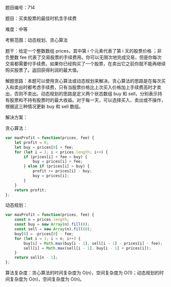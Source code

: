 题目编号：714

题目：买卖股票的最佳时机含手续费

难度：中等

考察范围：动态规划、贪心算法

题干：给定一个整数数组 prices，其中第 i 个元素代表了第 i 天的股票价格 ；非负整数 fee 代表了交易股票的手续费用。你可以无限次地完成交易，但是你每次交易都需要付手续费。如果你已经购买了一个股票，在卖出它之前你就不能再继续购买股票了。返回获得利润的最大值。

解题思路：本题可以使用贪心算法或动态规划来解决。贪心算法的思路是在每次买入和卖出时都考虑手续费，只有当股票价格比上次买入价格加上手续费高时才卖出，否则不卖出。动态规划的思路是定义两个状态数组 buy 和 sell，分别表示持有股票和不持有股票时的最大收益。对于每一天，可以选择买入、卖出或不操作，根据这三种情况更新 buy 和 sell 数组。

解决方案：

贪心算法：

```javascript
var maxProfit = function(prices, fee) {
    let profit = 0;
    let buy = prices[0] + fee;
    for (let i = 1; i < prices.length; i++) {
        if (prices[i] + fee < buy) {
            buy = prices[i] + fee;
        } else if (prices[i] > buy) {
            profit += prices[i] - buy;
            buy = prices[i];
        }
    }
    return profit;
};
```

动态规划：

```javascript
var maxProfit = function(prices, fee) {
    const n = prices.length;
    const buy = new Array(n).fill(0);
    const sell = new Array(n).fill(0);
    buy[0] = -prices[0] - fee;
    for (let i = 1; i < n; i++) {
        buy[i] = Math.max(buy[i - 1], sell[i - 1] - prices[i] - fee);
        sell[i] = Math.max(sell[i - 1], buy[i - 1] + prices[i]);
    }
    return sell[n - 1];
};
```

算法复杂度：贪心算法的时间复杂度为 O(n)，空间复杂度为 O(1)；动态规划的时间复杂度为 O(n)，空间复杂度为 O(n)。
